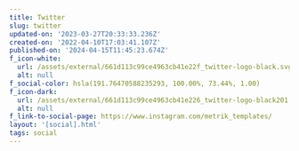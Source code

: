 ```yaml
---
title: Twitter
slug: twitter
updated-on: '2023-03-27T20:33:33.236Z'
created-on: '2022-04-10T17:03:41.107Z'
published-on: '2024-04-15T11:45:23.674Z'
f_icon-white:
  url: /assets/external/661d113c99ce4963cb41e22f_twitter-logo-black.svg
  alt: null
f_social-color: hsla(191.76470588235293, 100.00%, 73.44%, 1.00)
f_icon-dark:
  url: /assets/external/661d113c99ce4963cb41e226_twitter-logo-black201.svg
  alt: null
f_link-to-social-page: https://www.instagram.com/metrik_templates/
layout: '[social].html'
tags: social
---
```



